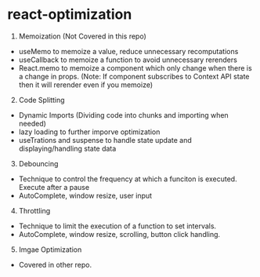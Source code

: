 # react-optimization

1. Memoization (Not Covered in this repo)
- useMemo to memoize a value, reduce unnecessary recomputations
- useCallback to memoize a function to avoid unnecessary rerenders
- React.memo to memoize a component which only change when there is a change in props.
  (Note: If component subscribes to Context API state then it
  will rerender even if you memoize)
  
2. Code Splitting
- Dynamic Imports (Dividing code into chunks and importing when needed)
- lazy loading to further imporve optimization
- useTrations and suspense to handle state update and displaying/handling state data

3. Debouncing
- Technique to control the frequency at which a funciton is executed. Execute after a pause
- AutoComplete, window resize, user input

4. Throttling
- Technique to limit the execution of a function to set intervals.
- AutoComplete, window resize, scrolling, button click handling.

5. Imgae Optimization
- Covered in other repo.
